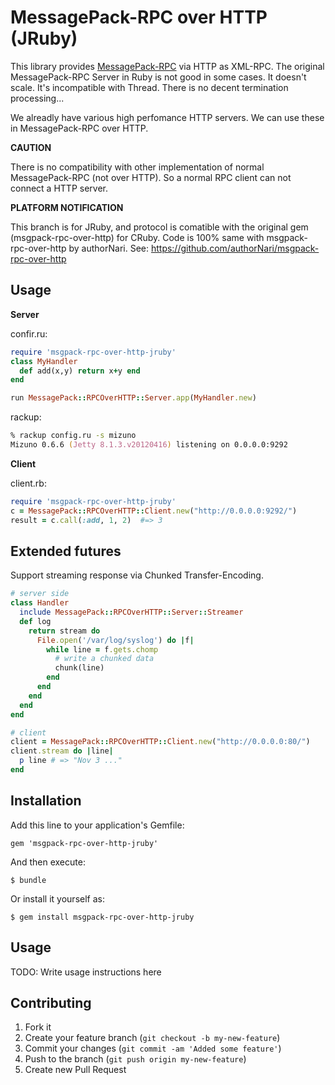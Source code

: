 # MessagePack-RPC over HTTP (JRuby)

This library provides [MessagePack-RPC](https://github.com/msgpack/msgpack-rpc) via HTTP as XML-RPC.
The original MessagePack-RPC Server in Ruby is not good in some cases.
It doesn't scale. It's incompatible with Thread. There is no decent termination processing...

We alreadly have various high perfomance HTTP servers.
We can use these in MessagePack-RPC over HTTP.

**CAUTION**

There is no compatibility with other implementation of normal MessagePack-RPC (not over HTTP).
So a normal RPC client can not connect a HTTP server.

**PLATFORM NOTIFICATION**

This branch is for JRuby, and protocol is comatible with the original gem (msgpack-rpc-over-http) for CRuby.
Code is 100% same with msgpack-rpc-over-http by authorNari. See: https://github.com/authorNari/msgpack-rpc-over-http

## Usage

**Server**

confir.ru:
```ruby
require 'msgpack-rpc-over-http-jruby'
class MyHandler
  def add(x,y) return x+y end
end

run MessagePack::RPCOverHTTP::Server.app(MyHandler.new)
```

rackup:
```zsh
% rackup config.ru -s mizuno
Mizuno 0.6.6 (Jetty 8.1.3.v20120416) listening on 0.0.0.0:9292
```

**Client**

client.rb:
```ruby
require 'msgpack-rpc-over-http-jruby'
c = MessagePack::RPCOverHTTP::Client.new("http://0.0.0.0:9292/")
result = c.call(:add, 1, 2)  #=> 3
```

## Extended futures

Support streaming response via Chunked Transfer-Encoding.

```ruby
# server side
class Handler
  include MessagePack::RPCOverHTTP::Server::Streamer
  def log
    return stream do
      File.open('/var/log/syslog') do |f|
        while line = f.gets.chomp
          # write a chunked data
          chunk(line)
        end
      end
    end
  end
end

# client
client = MessagePack::RPCOverHTTP::Client.new("http://0.0.0.0:80/")
client.stream do |line|
  p line # => "Nov 3 ..."
end
```

## Installation

Add this line to your application's Gemfile:

    gem 'msgpack-rpc-over-http-jruby'

And then execute:

    $ bundle

Or install it yourself as:

    $ gem install msgpack-rpc-over-http-jruby

## Usage

TODO: Write usage instructions here

## Contributing

1. Fork it
2. Create your feature branch (`git checkout -b my-new-feature`)
3. Commit your changes (`git commit -am 'Added some feature'`)
4. Push to the branch (`git push origin my-new-feature`)
5. Create new Pull Request
